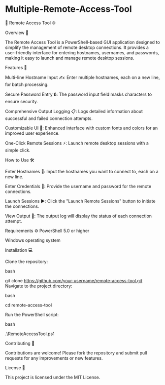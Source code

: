 # Multiple-Remote-Access-Tool

🚀 Remote Access Tool 🌐

Overview 📖

The Remote Access Tool is a PowerShell-based GUI application designed to simplify the management of remote desktop connections. It provides a user-friendly interface for entering hostnames, usernames, and passwords, making it easy to launch and manage remote desktop sessions.

Features 🔑

Multi-line Hostname Input ✍️: Enter multiple hostnames, each on a new line, for batch processing.

Secure Password Entry 🔒: The password input field masks characters to ensure security.

Comprehensive Output Logging 📋: Logs detailed information about successful and failed connection attempts.

Customizable UI 🎨: Enhanced interface with custom fonts and colors for an improved user experience.

One-Click Remote Sessions ⚡: Launch remote desktop sessions with a simple click.

How to Use 🛠️

Enter Hostnames 📝: Input the hostnames you want to connect to, each on a new line.

Enter Credentials 🔐: Provide the username and password for the remote connections.

Launch Sessions ▶️: Click the "Launch Remote Sessions" button to initiate the connections.

View Output 👀: The output log will display the status of each connection attempt.

Requirements ⚙️
PowerShell 5.0 or higher

Windows operating system

Installation 💻

Clone the repository:

bash

git clone https://github.com/your-username/remote-access-tool.git
Navigate to the project directory:

bash

cd remote-access-tool

Run the PowerShell script:

bash

.\RemoteAccessTool.ps1

Contributing 🌟

Contributions are welcome! Please fork the repository and submit pull requests for any improvements or new features.

License 📜

This project is licensed under the MIT License.
